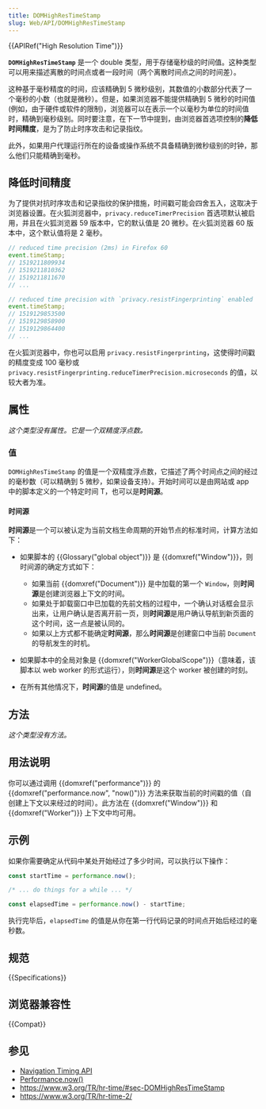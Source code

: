 ```yaml
---
title: DOMHighResTimeStamp
slug: Web/API/DOMHighResTimeStamp
---
```


{{APIRef("High Resolution Time")}}

**`DOMHighResTimeStamp`** 是一个 double 类型，用于存储毫秒级的时间值。这种类型可以用来描述离散的时间点或者一段时间（两个离散时间点之间的时间差）。

这种基于毫秒精度的时间，应该精确到 5 微秒级别，其数值的小数部分代表了一个毫秒的小数（也就是微秒）。但是，如果浏览器不能提供精确到 5 微秒的时间值 (例如，由于硬件或软件的限制)，浏览器可以在表示一个以毫秒为单位的时间值时，精确到毫秒级别。同时要注意，在下一节中提到，由浏览器首选项控制的**降低时间精度**，是为了防止时序攻击和记录指纹。

此外，如果用户代理运行所在的设备或操作系统不具备精确到微秒级别的时钟，那么他们只能精确到毫秒。

## 降低时间精度

为了提供对抗时序攻击和记录指纹的保护措施，时间戳可能会四舍五入，这取决于浏览器设置。在火狐浏览器中，`privacy.reduceTimerPrecision` 首选项默认被启用，并且在火狐浏览器 59 版本中，它的默认值是 20 微秒。在火狐浏览器 60 版本中，这个默认值将是 2 毫秒。

```js
// reduced time precision (2ms) in Firefox 60
event.timeStamp;
// 1519211809934
// 1519211810362
// 1519211811670
// ...

// reduced time precision with `privacy.resistFingerprinting` enabled
event.timeStamp;
// 1519129853500
// 1519129858900
// 1519129864400
// ...
```

在火狐浏览器中，你也可以启用 `privacy.resistFingerprinting`，这使得时间戳的精度变成 100 毫秒或 `privacy.resistFingerprinting.reduceTimerPrecision.microseconds` 的值，以较大者为准。

## 属性

_这个类型没有属性。它是一个双精度浮点数。_

### 值

`DOMHighResTimeStamp` 的值是一个双精度浮点数，它描述了两个时间点之间的经过的毫秒数（可以精确到 5 微秒，如果设备支持）。开始时间可以是由网站或 app 中的脚本定义的一个特定时间 T，也可以是**时间源**。

#### 时间源

**时间源**是一个可以被认定为当前文档生命周期的开始节点的标准时间，计算方法如下：

- 如果脚本的 {{Glossary("global object")}} 是 {{domxref("Window")}}，则时间源的确定方式如下：

  - 如果当前 {{domxref("Document")}} 是中加载的第一个 `Window`，则**时间源**是创建浏览器上下文的时间。
  - 如果处于卸载窗口中已加载的先前文档的过程中，一个确认对话框会显示出来，让用户确认是否离开前一页，则**时间源**是用户确认导航到新页面的这个时间，这一点是被认同的。
  - 如果以上方式都不能确定**时间源**，那么**时间源**是创建窗口中当前 `Document` 的导航发生的时机。

- 如果脚本中的全局对象是 {{domxref("WorkerGlobalScope")}}（意味着，该脚本以 web worker 的形式运行），则**时间源**是这个 worker 被创建的时刻。
- 在所有其他情况下，**时间源**的值是 undefined。

## 方法

_这个类型没有方法。_

## 用法说明

你可以通过调用 {{domxref("performance")}} 的 {{domxref("performance.now", "now()")}} 方法来获取当前的时间戳的值（自创建上下文以来经过的时间）。此方法在 {{domxref("Window")}} 和 {{domxref("Worker")}} 上下文中均可用。

## 示例

如果你需要确定从代码中某处开始经过了多少时间，可以执行以下操作：

```js
const startTime = performance.now();

/* ... do things for a while ... */

const elapsedTime = performance.now() - startTime;
```

执行完毕后，`elapsedTime` 的值是从你在第一行代码记录的时间点开始后经过的毫秒数。

## 规范

{{Specifications}}

## 浏览器兼容性

{{Compat}}

## 参见

- [Navigation Timing API](/zh-CN/docs/Navigation_timing)
- [Performance.now()](/zh-CN/docs/Web/API/Performance/now)
- <https://www.w3.org/TR/hr-time/#sec-DOMHighResTimeStamp>
- <https://www.w3.org/TR/hr-time-2/>
